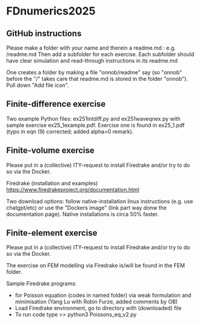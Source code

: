 # FDnumerics2025

## GitHub instructions
Please make a folder with your name and therein a readme.md : e.g. <yourname>/readme.md
Then add a subfolder for each exercise. Each subfolder should have clear simulation and read-through instructions in its readme.md

One creates a folder by making a file "onnob/readme" say (so "onnob" before the "/" takes care that readme.md is stored in the folder "onnob"). Pull down "Add file icon".

## Finite-difference exercise
Two example Python files: ex251intdiff.py and ex251waveqnex.py with sample exercise ex25_1example.pdf.
Exercise one is found in ex25_1.pdf (typo in eqn (9) corrected; added alpha=0 remark).

## Finite-volume exercise
Please put in a (collective) ITY-request to install Firedrake and/or try to do so via the Docker. 

Firedrake (installation and examples) https://www.firedrakeproject.org/documentation.html

Two download options: follow native-installation linux instructions (e.g. use chatgpt/etc) or use the "Dockers image" (link part way donw the documentation page). Native installations is circa 50% faster.



## Finite-element exercise
Please put in a (collective) ITY-request to install Firedrake and/or try to do so via the Docker. 

The exercise on FEM modelling via Firedrake is/will be found in the FEM folder.

Sample Firedrake programs:
- for Poisson equation (codes in named folder) via weak formulation and minimisation (Yang Lu with Robin Furze, added comments by OB)
- Load Firedrake environment, go to directory with (downloaded) file
- To run code type >> python3 Poissons_eq_v2.py



